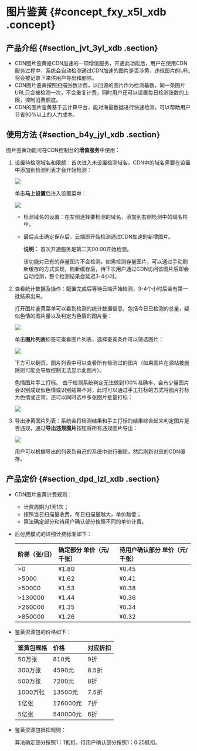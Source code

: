 # 图片鉴黄 {#concept_fxy_x5l_xdb .concept}

## 产品介绍 {#section_jvt_3yl_xdb .section}

-   CDN图片鉴黄是CDN加速的一项增值服务，开通此功能后，用户在使用CDN服务过程中，系统会自动检测通过CDN加速的图片是否涉黄，违规图片的URL将会被记录下来供用户导出和删除。
-   CDN图片鉴黄按照扫描张数计费，以回源的图片作为检测基数，同一条图片URL只会被检测一次，不会重复计费，同时用户还可以设置每日检测张数的上限，控制消费额度。
-   CDN的图片鉴黄基于云计算平台，能对海量数据进行快速检测，可以帮助用户节省90%以上的人力成本。

## 使用方法 {#section_b4y_jyl_xdb .section}

图片鉴黄功能可在CDN控制台的**增值服务**中使用：

1.  设置待检测域名和限额：首次进入未设置检测域名，CDN中的域名需要在设置中添加到检测列表才会开始检测：

    ![](http://static-aliyun-doc.oss-cn-hangzhou.aliyuncs.com/assets/img/5139/15404693913715_zh-CN.png)

    单击**马上设置**后进入设置菜单：

    ![](http://static-aliyun-doc.oss-cn-hangzhou.aliyuncs.com/assets/img/5139/15404693913716_zh-CN.png)

    -   检测域名的设置：在左侧选择要检测的域名，添加到右侧检测中的域名栏中。
    -   最后点击确定保存后，云端即开始检测通过CDN加速的新增图片。

        **说明：** 首次开通服务是第二天00:00开始检测。

        该功能对已有的存量图片不会检测。如需检测存量图片，可以通过手动刷新缓存的方式实现，刷新缓存后，待下次用户通过CDN访问该图片后即会自动检测，整个检测结果会延迟3-4小时。

2.  查看统计数据及操作：配置完成后等待云端开始检测，3-4个小时后会有第一批结果出来。

    打开图片鉴黄菜单可以看到检测的统计数据信息，包括今日已检测的总量，疑似色情的图片量以及判定为色情的图片量：

    ![](http://static-aliyun-doc.oss-cn-hangzhou.aliyuncs.com/assets/img/5139/15404693913717_zh-CN.png)

    单击**图片列表**标签可查看图片列表，选择查询条件可以筛选图片：

    ![](http://static-aliyun-doc.oss-cn-hangzhou.aliyuncs.com/assets/img/5139/15404693913718_zh-CN.png)

    下方可以翻页，图片列表中可以查看所有检测过的图片（如果图片在源站被删除则可能会导致控制无法显示此图片）。

    色情图片手工打标。 由于检测系统判定无法做到100%准确率，会有少量图片会识别成疑似色情或识别结果不对，此时可以通过手工打标的方式将图片打标为色情或正常。还可以同时选中多张图片批量打标：

    ![](http://static-aliyun-doc.oss-cn-hangzhou.aliyuncs.com/assets/img/5139/15404693913719_zh-CN.png)

3.  导出涉黄图片列表：系统会将检测结果和手工打标的结果综合起来判定图片是否违规，通过**导出违规图片**按钮将所有违规图片导出：

    ![](http://static-aliyun-doc.oss-cn-hangzhou.aliyuncs.com/assets/img/5139/15404693913720_zh-CN.png)

    用户可以根据导出的列表到自己的系统中进行删除，然后刷新对应的CDN缓存。


## 产品定价 {#section_dpd_lzl_xdb .section}

-   CDN图片鉴黄计费规则：
    -   计费周期为1天1次；
    -   按照当日扫描量收费，每日扫描量越大，单价越低；
    -   算法确定部分和待用户确认部分按照不同的单价计费。
-   后付费模式的详细计费标准如下：

    |阶梯（张/日）|确定部分 单价（元/千张）|待用户确认部分 单价（元/千张）|
    |:------|:------------|:---------------|
    |\>0|¥1.80|¥0.45|
    |\>5000|¥1.62|¥0.41|
    |\>50000|¥1.53|¥0.38|
    |\>130000|¥1.44|¥0.36|
    |\>260000|¥1.35|¥0.34|
    |\>850000|¥1.26|¥0.32|

-   鉴黄资源包的价格如下：

    |鉴黄包规格|价格|对应折扣|
    |:----|:-|:---|
    |50万张|810元|9折|
    |300万张|4590元|8.5折|
    |500万张|7200元|8折|
    |1000万张|13500元|7.5折|
    |1亿张|126000元|7折|
    |5亿张|540000元|6折|

-   鉴黄资源包抵扣规则：

    算法确定部分按照1：1抵扣，待用户确认部分按照1：0.25抵扣。


